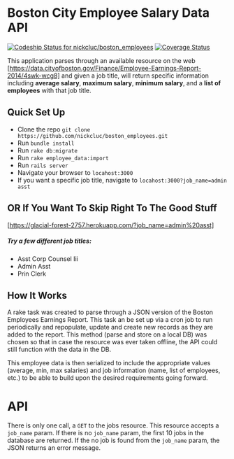 # Boston City Employee Salary Data API
[![Codeship Status for nickcluc/boston_employees](https://codeship.com/projects/976a9d60-9b71-0133-e4b8-7a41677d4861/status?branch=master)](https://codeship.com/projects/126788)
[![Coverage Status](https://coveralls.io/repos/nickcluc/boston_employees/badge.svg?branch=master&service=github)](https://coveralls.io/github/nickcluc/boston_employees?branch=master)

This application parses through an available resource on the web [https://data.cityofboston.gov/Finance/Employee-Earnings-Report-2014/4swk-wcg8] and given a job title,
will return specific information including **average salary**, **maximum salary**, **minimum salary**, and a **list of employees** with that job title.

## Quick Set Up

- Clone the repo ```git clone https://github.com/nickcluc/boston_employees.git```
- Run ```bundle install```
- Run ```rake db:migrate```
- Run ```rake employee_data:import```
- Run ```rails server```
- Navigate your browser to ```locahost:3000```
- If you want a specific job title, navigate to ```locahost:3000?job_name=admin asst```

## OR If You Want To Skip Right To The Good Stuff
[https://glacial-forest-2757.herokuapp.com/?job_name=admin%20asst]

##### Try a few different job titles:
- Asst Corp Counsel Iii
- Admin Asst
- Prin Clerk

## How It Works
A rake task was created to parse through a JSON version of the Boston Employees Earnings Report. This task an be set up via a cron job to run periodically and repopulate, update and create new records as they are added to the report. This method (parse and store on a local DB) was chosen so that in case the resource was ever taken offline, the API could still function with the data in the DB.

This employee data is then serialized to include the appropriate values (average, min, max salaries) and job information (name, list of employees, etc.) to be able to build upon the desired requirements going forward.

# API
There is only one call, a ```GET``` to the jobs resource. This resource accepts a ```job_name``` param. If there is no ```job_name``` param, the first 10 jobs in the database are returned. If the no job is found from the ```job_name``` param, the JSON returns an error message.
